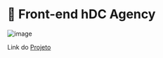 # 🚀 Front-end hDC Agency

![image](#)

Link do <a target="_blank">[Projeto ]( target="_blank"https://juliopaschoal.github.io/Agency-Bootstrap/)</a>


